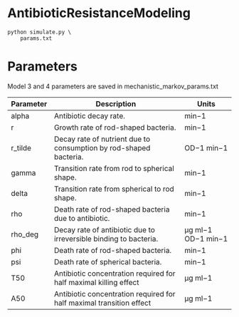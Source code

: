 # AntibioticResistanceModeling

    python simulate.py \
        params.txt

# Parameters

Model 3 and 4 parameters are saved in mechanistic_markov_params.txt

| Parameter |	Description	| Units |
| ------- | -------- | --------- |
| alpha |	Antibiotic decay rate.	| min−1 |
| r |	Growth rate of rod-shaped bacteria.	| min−1 |
| r_tilde | 	Decay rate of nutrient due to consumption by rod-shaped bacteria. | OD−1 min−1 |
| gamma |	Transition rate from rod to spherical shape.	| min−1 |
| delta |	Transition rate from spherical to rod shape.	| min−1 |
| rho |	Death rate of rod-shaped bacteria due to antibiotic.	| min−1 |
| rho_deg | 	Decay rate of antibiotic due to irreversible binding to bacteria. | μg ml−1 OD−1 min−1 |
| phi |	Death rate of rod-shaped bacteria.	| min−1 |
| psi |	Death rate of spherical bacteria.	| min−1 |
| T50 |	Antibiotic concentration required for half maximal killing effect | μg ml−1 |
| A50 |	Antibiotic concentration required for half maximal transition effect | μg ml−1 |
